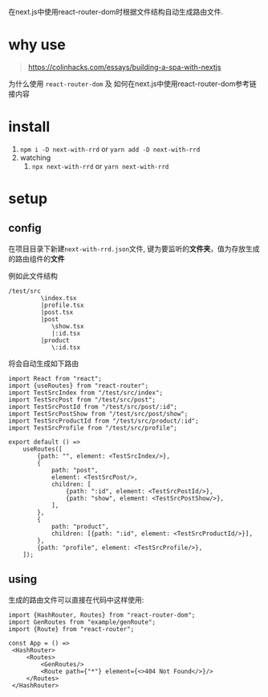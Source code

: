 在next.js中使用react-router-dom时根据文件结构自动生成路由文件.

# why use

> https://colinhacks.com/essays/building-a-spa-with-nextjs

为什么使用 `react-router-dom` 及 如何在next.js中使用react-router-dom参考链接内容

# install

1. `npm i -D next-with-rrd` or `yarn add -D next-with-rrd`
2. watching
   1. `npx next-with-rrd` or `yarn next-with-rrd`

# setup

## config

在项目目录下新建`next-with-rrd.json`文件, 键为要监听的**文件夹**，值为存放生成的路由组件的**文件**

例如此文件结构

```
/test/src
         \index.tsx
         |profile.tsx
         |post.tsx
         |post
            \show.tsx
            |:id.tsx
         |product
            \:id.tsx
```

将会自动生成如下路由

```tsx
import React from "react";
import {useRoutes} from "react-router";
import TestSrcIndex from "/test/src/index";
import TestSrcPost from "/test/src/post";
import TestSrcPostId from "/test/src/post/:id";
import TestSrcPostShow from "/test/src/post/show";
import TestSrcProductId from "/test/src/product/:id";
import TestSrcProfile from "/test/src/profile";

export default () =>
    useRoutes([
        {path: "", element: <TestSrcIndex/>},
        {
            path: "post",
            element: <TestSrcPost/>,
            children: [
                {path: ":id", element: <TestSrcPostId/>},
                {path: "show", element: <TestSrcPostShow/>},
            ],
        },
        {
            path: "product",
            children: [{path: ":id", element: <TestSrcProductId/>}],
        },
        {path: "profile", element: <TestSrcProfile/>},
    ]);

```

## using

生成的路由文件可以直接在代码中这样使用:

   ```tsx
   import {HashRouter, Routes} from "react-router-dom";
import GenRoutes from "example/genRoute";
import {Route} from "react-router";

const App = () =>
    <HashRouter>
        <Routes>
            <GenRoutes/>
            <Route path={"*"} element={<>404 Not Found</>}/>
        </Routes>
    </HashRouter>
   ```
